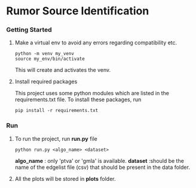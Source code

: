 # Rumor Source Identification

### Getting Started
1. Make a virtual env to avoid any errors regarding compatibility etc.
    ```
    python -m venv my_venv
    source my_env/bin/activate
    ```
    This will create and activates the venv.

2. Install required packages

    This project uses some python modules which are listed in the requirements.txt file.
    To install these packages, run
    ```
    pip install -r requirements.txt
    ```
### Run
1. To run the project, run **run.py** file
    ```
    python run.py <algo_name> <dataset>
    ```
    **algo_name** : only 'ptva' or 'gmla' is available.
    **dataset** :should be the name of the edgelist file (csv) that should be present in the data folder.

2. All the plots will be stored in **plots** folder.